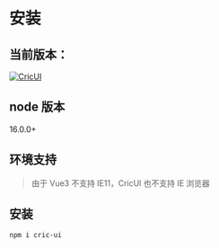 # 安装

## 当前版本：

[![CricUI](https://img.shields.io/badge/npm-v1.0.2-brightgreen)](https://www.npmjs.com/package/cric-ui)

## node 版本

16.0.0+

## 环境支持

> 由于 Vue3 不支持 IE11，CricUI 也不支持 IE 浏览器

## 安装

`npm i cric-ui`

